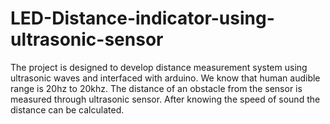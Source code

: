 # LED-Distance-indicator-using-ultrasonic-sensor
The project is designed to develop distance measurement system using ultrasonic waves and interfaced with arduino. We know that human audible range is 20hz to 20khz. The distance of an obstacle from the sensor is measured through ultrasonic sensor. After knowing the speed of sound the distance can be calculated.
